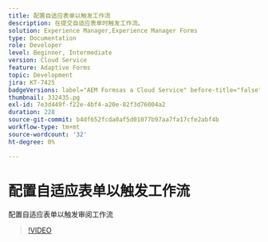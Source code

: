 ```yaml
---
title: 配置自适应表单以触发工作流
description: 在提交自适应表单时触发工作流。
solution: Experience Manager,Experience Manager Forms
type: Documentation
role: Developer
level: Beginner, Intermediate
version: Cloud Service
feature: Adaptive Forms
topic: Development
jira: KT-7425
badgeVersions: label="AEM Formsas a Cloud Service" before-title="false"
thumbnail: 332435.pg
exl-id: 7e3d449f-f22e-4bf4-a20e-82f3d76004a2
duration: 228
source-git-commit: b4df652fcda0af5d01077b97aa7fa17cfe2abf4b
workflow-type: tm+mt
source-wordcount: '32'
ht-degree: 0%

---
```


# 配置自适应表单以触发工作流

配置自适应表单以触发审阅工作流

>[!VIDEO](https://video.tv.adobe.com/v/332435?quality=12&learn=on)

